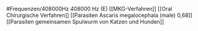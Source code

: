 #Frequenzen/408000Hz
408000 Hz (E)
[[MKG-Verfahren]]
[[Oral Chirurgische Verfahren]]
[[Parasiten Ascaris megalocephala (male) 0,68]]
[[Parasiten gemeinsamen Spulwurm von Katzen und Hunden]]